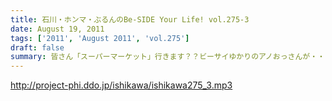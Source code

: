 ```yaml
---
title: 石川・ホンマ・ぶるんのBe-SIDE Your Life! vol.275-3
date: August 19, 2011
tags: ['2011', 'August 2011', 'vol.275']
draft: false
summary: 皆さん「スーパーマーケット」行きます？？ビーサイゆかりのアノおっさんが・・・全国展開されているあのスーパーでちらほら怪しい姿を見せているという噂が・・・。情報待ってます。NAMAE
---
```


http://project-phi.ddo.jp/ishikawa/ishikawa275_3.mp3